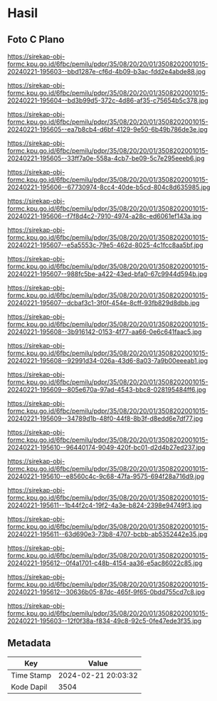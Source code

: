# Hasil

## Foto C Plano

https://sirekap-obj-formc.kpu.go.id/6fbc/pemilu/pdpr/35/08/20/20/01/3508202001015-20240221-195603--bbd1287e-cf6d-4b09-b3ac-fdd2e4abde88.jpg

https://sirekap-obj-formc.kpu.go.id/6fbc/pemilu/pdpr/35/08/20/20/01/3508202001015-20240221-195604--bd3b99d5-372c-4d86-af35-c75654b5c378.jpg

https://sirekap-obj-formc.kpu.go.id/6fbc/pemilu/pdpr/35/08/20/20/01/3508202001015-20240221-195605--ea7b8cb4-d6bf-4129-9e50-6b49b786de3e.jpg

https://sirekap-obj-formc.kpu.go.id/6fbc/pemilu/pdpr/35/08/20/20/01/3508202001015-20240221-195605--33ff7a0e-558a-4cb7-be09-5c7e295eeeb6.jpg

https://sirekap-obj-formc.kpu.go.id/6fbc/pemilu/pdpr/35/08/20/20/01/3508202001015-20240221-195606--67730974-8cc4-40de-b5cd-804c8d635985.jpg

https://sirekap-obj-formc.kpu.go.id/6fbc/pemilu/pdpr/35/08/20/20/01/3508202001015-20240221-195606--f7f8d4c2-7910-4974-a28c-ed6061ef143a.jpg

https://sirekap-obj-formc.kpu.go.id/6fbc/pemilu/pdpr/35/08/20/20/01/3508202001015-20240221-195607--e5a5553c-79e5-462d-8025-4c1fcc8aa5bf.jpg

https://sirekap-obj-formc.kpu.go.id/6fbc/pemilu/pdpr/35/08/20/20/01/3508202001015-20240221-195607--988fc5be-a422-43ed-bfa0-67c9944d594b.jpg

https://sirekap-obj-formc.kpu.go.id/6fbc/pemilu/pdpr/35/08/20/20/01/3508202001015-20240221-195607--dcbaf3c1-3f0f-454e-8cff-93fb829d8dbb.jpg

https://sirekap-obj-formc.kpu.go.id/6fbc/pemilu/pdpr/35/08/20/20/01/3508202001015-20240221-195608--3b916142-0153-4f77-aa66-0e6c641faac5.jpg

https://sirekap-obj-formc.kpu.go.id/6fbc/pemilu/pdpr/35/08/20/20/01/3508202001015-20240221-195608--92991d34-026a-43d6-8a03-7a9b00eeeab1.jpg

https://sirekap-obj-formc.kpu.go.id/6fbc/pemilu/pdpr/35/08/20/20/01/3508202001015-20240221-195609--805e670a-97ad-4543-bbc8-028195484ff6.jpg

https://sirekap-obj-formc.kpu.go.id/6fbc/pemilu/pdpr/35/08/20/20/01/3508202001015-20240221-195609--34789d1b-48f0-44f8-8b3f-d8edd6e7df77.jpg

https://sirekap-obj-formc.kpu.go.id/6fbc/pemilu/pdpr/35/08/20/20/01/3508202001015-20240221-195610--96440174-9049-420f-bc01-d2d4b27ed237.jpg

https://sirekap-obj-formc.kpu.go.id/6fbc/pemilu/pdpr/35/08/20/20/01/3508202001015-20240221-195610--e8560c4c-9c68-47fa-9575-694f28a716d9.jpg

https://sirekap-obj-formc.kpu.go.id/6fbc/pemilu/pdpr/35/08/20/20/01/3508202001015-20240221-195611--1b44f2c4-19f2-4a3e-b824-2398e94749f3.jpg

https://sirekap-obj-formc.kpu.go.id/6fbc/pemilu/pdpr/35/08/20/20/01/3508202001015-20240221-195611--63d690e3-73b8-4707-bcbb-ab5352442e35.jpg

https://sirekap-obj-formc.kpu.go.id/6fbc/pemilu/pdpr/35/08/20/20/01/3508202001015-20240221-195612--0f4a1701-c48b-4154-aa36-e5ac86022c85.jpg

https://sirekap-obj-formc.kpu.go.id/6fbc/pemilu/pdpr/35/08/20/20/01/3508202001015-20240221-195612--30636b05-87dc-465f-9f65-0bdd755cd7c8.jpg

https://sirekap-obj-formc.kpu.go.id/6fbc/pemilu/pdpr/35/08/20/20/01/3508202001015-20240221-195603--12f0f38a-f834-49c8-92c5-0fe47ede3f35.jpg


## Metadata

| Key        | Value               |
| ---------- | ------------------- |
| Time Stamp | 2024-02-21 20:03:32 |
| Kode Dapil | 3504                |



